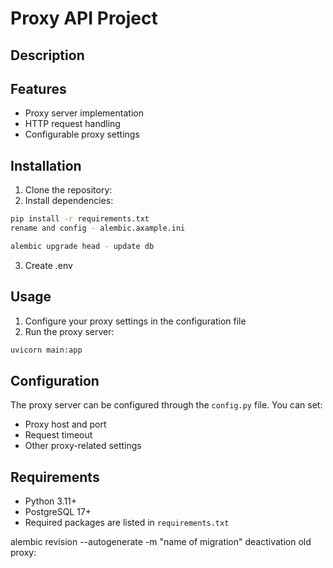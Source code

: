 # Proxy API Project

## Description


## Features
- Proxy server implementation
- HTTP request handling
- Configurable proxy settings

## Installation
1. Clone the repository:
2. Install dependencies:
```bash
pip install -r requirements.txt
rename and config - alembic.axample.ini

alembic upgrade head - update db
```
3. Create .env

## Usage
1. Configure your proxy settings in the configuration file
2. Run the proxy server:
```bash
uvicorn main:app
```

## Configuration
The proxy server can be configured through the `config.py` file. You can set:
- Proxy host and port
- Request timeout
- Other proxy-related settings

## Requirements
- Python 3.11+
- PostgreSQL 17+
- Required packages are listed in `requirements.txt`

alembic revision --autogenerate -m "name of migration" 
deactivation old proxy: 